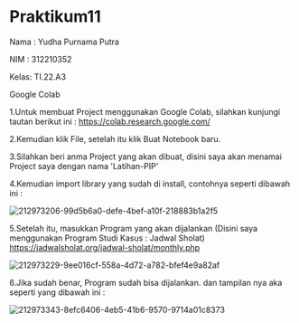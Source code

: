 # Praktikum11

Nama : Yudha Purnama Putra

NIM : 312210352

Kelas: TI.22.A3

Google Colab

1.Untuk membuat Project menggunakan Google Colab, silahkan kunjungi tautan berikut ini : https://colab.research.google.com/

2.Kemudian klik File, setelah itu klik Buat Notebook baru.

3.Silahkan beri anma Project yang akan dibuat, disini saya akan menamai Project saya dengan nama 'Latihan-PIP'

4.Kemudian import library yang sudah di install, contohnya seperti dibawah ini :

![212973206-99d5b6a0-defe-4bef-a10f-218883b1a2f5](https://user-images.githubusercontent.com/115516653/213092906-200315e2-35a4-45ef-8b07-db0da013b0fc.png)

5.Setelah itu, masukkan Program yang akan dijalankan (Disini saya menggunakan Program Studi Kasus : Jadwal Sholat) https://jadwalsholat.org/jadwal-sholat/monthly.php

![212973229-9ee016cf-558a-4d72-a782-bfef4e9a82af](https://user-images.githubusercontent.com/115516653/213093105-7e178381-8c8a-4d38-8ab0-5d5a3259d1bc.png)

6.Jika sudah benar, Program sudah bisa dijalankan. dan tampilan nya aka seperti yang dibawah ini :

![212973343-8efc6406-4eb5-41b6-9570-9714a01c8373](https://user-images.githubusercontent.com/115516653/213093334-1cddad7a-bf63-479c-8f87-9498a237245c.png)
